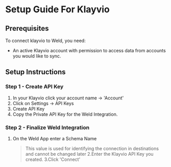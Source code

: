 # Setup Guide For Klayvio

## Prerequisites

To connect klayvio to Weld, you need:

- An active Klayvio account with permission to access data from accounts you would like to sync.

## Setup Instructions

### Step 1 - Create API Key

1. In your Klayvio click your account name -> 'Account'
2. Click on Settings -> API Keys
3. Create API Key
4. Copy the Private API Key for the Weld Integration.

### Step 2 - Finalize Weld Integration

1. On the Weld App enter a Schema Name
   > This value is used for identifying the connection in destinations and cannot be changed later
   > 2.Enter the Klayvio API Key you created.
   > 3.Click 'Connect'
